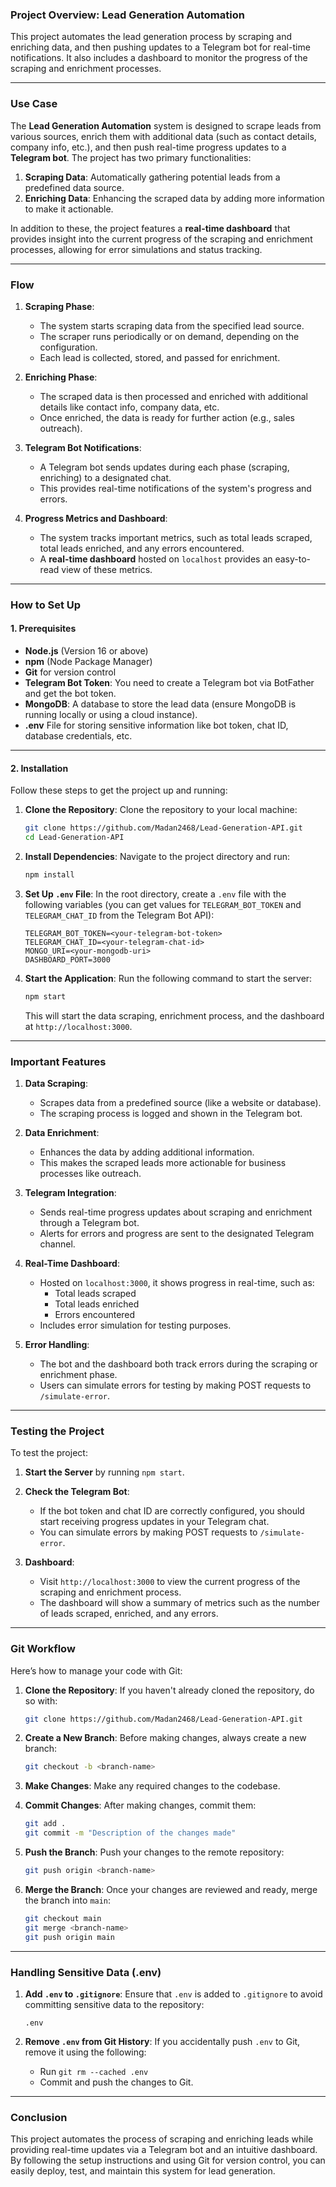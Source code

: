 ### **Project Overview: Lead Generation Automation**

This project automates the lead generation process by scraping and enriching data, and then pushing updates to a Telegram bot for real-time notifications. It also includes a dashboard to monitor the progress of the scraping and enrichment processes.

---

### **Use Case**

The **Lead Generation Automation** system is designed to scrape leads from various sources, enrich them with additional data (such as contact details, company info, etc.), and then push real-time progress updates to a **Telegram bot**. The project has two primary functionalities:
1. **Scraping Data**: Automatically gathering potential leads from a predefined data source.
2. **Enriching Data**: Enhancing the scraped data by adding more information to make it actionable.

In addition to these, the project features a **real-time dashboard** that provides insight into the current progress of the scraping and enrichment processes, allowing for error simulations and status tracking.

---

### **Flow**

1. **Scraping Phase**:
   - The system starts scraping data from the specified lead source.
   - The scraper runs periodically or on demand, depending on the configuration.
   - Each lead is collected, stored, and passed for enrichment.

2. **Enriching Phase**:
   - The scraped data is then processed and enriched with additional details like contact info, company data, etc.
   - Once enriched, the data is ready for further action (e.g., sales outreach).

3. **Telegram Bot Notifications**:
   - A Telegram bot sends updates during each phase (scraping, enriching) to a designated chat.
   - This provides real-time notifications of the system's progress and errors.

4. **Progress Metrics and Dashboard**:
   - The system tracks important metrics, such as total leads scraped, total leads enriched, and any errors encountered.
   - A **real-time dashboard** hosted on `localhost` provides an easy-to-read view of these metrics.

---

### **How to Set Up**

#### 1. **Prerequisites**

- **Node.js** (Version 16 or above)
- **npm** (Node Package Manager)
- **Git** for version control
- **Telegram Bot Token**: You need to create a Telegram bot via BotFather and get the bot token.
- **MongoDB**: A database to store the lead data (ensure MongoDB is running locally or using a cloud instance).
- **.env** File for storing sensitive information like bot token, chat ID, database credentials, etc.

---

#### 2. **Installation**

Follow these steps to get the project up and running:

1. **Clone the Repository**:
   Clone the repository to your local machine:
   ```bash
   git clone https://github.com/Madan2468/Lead-Generation-API.git
   cd Lead-Generation-API
   ```

2. **Install Dependencies**:
   Navigate to the project directory and run:
   ```bash
   npm install
   ```

3. **Set Up `.env` File**:
   In the root directory, create a `.env` file with the following variables (you can get values for `TELEGRAM_BOT_TOKEN` and `TELEGRAM_CHAT_ID` from the Telegram Bot API):
   ```
   TELEGRAM_BOT_TOKEN=<your-telegram-bot-token>
   TELEGRAM_CHAT_ID=<your-telegram-chat-id>
   MONGO_URI=<your-mongodb-uri>
   DASHBOARD_PORT=3000
   ```

4. **Start the Application**:
   Run the following command to start the server:
   ```bash
   npm start
   ```

   This will start the data scraping, enrichment process, and the dashboard at `http://localhost:3000`.

---

### **Important Features**

1. **Data Scraping**:
   - Scrapes data from a predefined source (like a website or database).
   - The scraping process is logged and shown in the Telegram bot.

2. **Data Enrichment**:
   - Enhances the data by adding additional information.
   - This makes the scraped leads more actionable for business processes like outreach.

3. **Telegram Integration**:
   - Sends real-time progress updates about scraping and enrichment through a Telegram bot.
   - Alerts for errors and progress are sent to the designated Telegram channel.

4. **Real-Time Dashboard**:
   - Hosted on `localhost:3000`, it shows progress in real-time, such as:
     - Total leads scraped
     - Total leads enriched
     - Errors encountered
   - Includes error simulation for testing purposes.

5. **Error Handling**:
   - The bot and the dashboard both track errors during the scraping or enrichment phase.
   - Users can simulate errors for testing by making POST requests to `/simulate-error`.

---

### **Testing the Project**

To test the project:
1. **Start the Server** by running `npm start`.
2. **Check the Telegram Bot**:
   - If the bot token and chat ID are correctly configured, you should start receiving progress updates in your Telegram chat.
   - You can simulate errors by making POST requests to `/simulate-error`.

3. **Dashboard**:
   - Visit `http://localhost:3000` to view the current progress of the scraping and enrichment process.
   - The dashboard will show a summary of metrics such as the number of leads scraped, enriched, and any errors.

---

### **Git Workflow**

Here’s how to manage your code with Git:
1. **Clone the Repository**: 
   If you haven't already cloned the repository, do so with:
   ```bash
   git clone https://github.com/Madan2468/Lead-Generation-API.git
   ```

2. **Create a New Branch**:
   Before making changes, always create a new branch:
   ```bash
   git checkout -b <branch-name>
   ```

3. **Make Changes**:
   Make any required changes to the codebase.

4. **Commit Changes**:
   After making changes, commit them:
   ```bash
   git add .
   git commit -m "Description of the changes made"
   ```

5. **Push the Branch**:
   Push your changes to the remote repository:
   ```bash
   git push origin <branch-name>
   ```

6. **Merge the Branch**:
   Once your changes are reviewed and ready, merge the branch into `main`:
   ```bash
   git checkout main
   git merge <branch-name>
   git push origin main
   ```

---

### **Handling Sensitive Data (.env)**

1. **Add `.env` to `.gitignore`**:
   Ensure that `.env` is added to `.gitignore` to avoid committing sensitive data to the repository:
   ```
   .env
   ```

2. **Remove `.env` from Git History**:
   If you accidentally push `.env` to Git, remove it using the following:
   - Run `git rm --cached .env`
   - Commit and push the changes to Git.

---

### **Conclusion**

This project automates the process of scraping and enriching leads while providing real-time updates via a Telegram bot and an intuitive dashboard. By following the setup instructions and using Git for version control, you can easily deploy, test, and maintain this system for lead generation.


